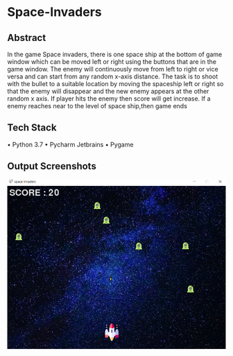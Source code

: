 # Space-Invaders
## Abstract
In the game Space invaders, there is one space ship at the bottom of game window which can be moved left or right using the buttons that are in the game window. The enemy will continuously move from left to right or vice versa and can start from any random x-axis distance. The task is to shoot with the bullet to a suitable location by moving the spaceship left or right so that the enemy will disappear and the new enemy appears at the other random x axis. If player hits the enemy  then score will get increase. If  a enemy  reaches near to the level of space ship,then game ends 

## Tech Stack
•	Python 3.7
•	Pycharm Jetbrains
•	Pygame

## Output Screenshots

![output](outputImage1.png)
